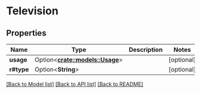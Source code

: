 # Television

## Properties

Name | Type | Description | Notes
------------ | ------------- | ------------- | -------------
**usage** | Option<[**crate::models::Usage**](Usage.md)> |  | [optional]
**r#type** | Option<**String**> |  | [optional]

[[Back to Model list]](../README.md#documentation-for-models) [[Back to API list]](../README.md#documentation-for-api-endpoints) [[Back to README]](../README.md)


